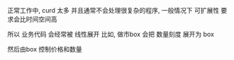 正常工作中, curd 太多
并且通常不会处理很复杂的程序, 一般情况下  可扩展性 要求会比时间空间高


所以  业务代码 会经常被 线性展开
比如, 做市box   会把  数量刻度  展开为  box

然后由box 控制价格和数量